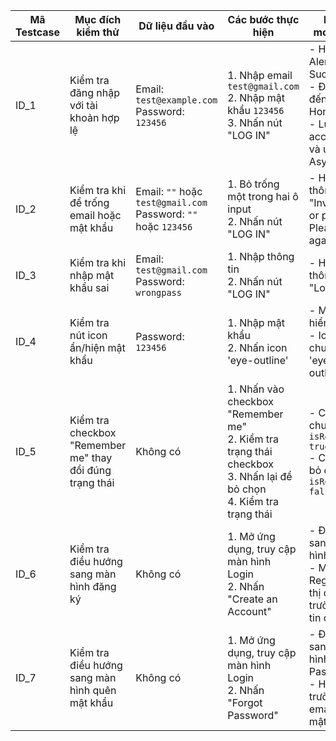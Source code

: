 | **Mã Testcase** | **Mục đích kiểm thử**                                         | **Dữ liệu đầu vào**                                              | **Các bước thực hiện**                                                                                                                                              | **Kết quả mong muốn**                                                                                                                                              | **Trạng thái** |
|------------------|---------------------------------------------------------------|-------------------------------------------------------------------|---------------------------------------------------------------------------------------------------------------------------------------------------------------------|--------------------------------------------------------------------------------------------------------------------------------------------------------------------|----------------|
| ID_1             | Kiểm tra đăng nhập với tài khoản hợp lệ                      | Email: `test@example.com`<br>Password: `123456`                   | 1. Nhập email `test@gmail.com`<br>2. Nhập mật khẩu `123456`<br>3. Nhấn nút "LOG IN"                                                                                | - Hiển thị Alert "Login Successful"<br>- Điều hướng đến màn hình Home<br>- Lưu accessToken và user vào AsyncStorage                                               | Pass / Fail    |
| ID_2             | Kiểm tra khi để trống email hoặc mật khẩu                    | Email: `""` hoặc `test@gmail.com`<br>Password: `""` hoặc `123456` | 1. Bỏ trống một trong hai ô input<br>2. Nhấn nút "LOG IN"                                                                                                           | - Hiển thị thông báo lỗi: "Invalid email or password. Please try again."                                                                                           | Pass / Fail    |
| ID_3             | Kiểm tra khi nhập mật khẩu sai                               | Email: `test@gmail.com`<br>Password: `wrongpass`                  | 1. Nhập thông tin<br>2. Nhấn nút "LOG IN"                                                                                                                           | - Hiển thị thông báo lỗi: "Login Failed"                                                                                                                            | Pass / Fail    |
| ID_4             | Kiểm tra nút icon ẩn/hiện mật khẩu                           | Password: `123456`                                                | 1. Nhập mật khẩu<br>2. Nhấn icon 'eye-outline'                                                                                                                     | - Mật khẩu hiển thị rõ<br>- Icon chuyển thành 'eye-off-outline'                                                                                                    | Pass / Fail    |
| ID_5             | Kiểm tra checkbox "Remember me" thay đổi đúng trạng thái     | Không có                                                          | 1. Nhấn vào checkbox "Remember me"<br>2. Kiểm tra trạng thái checkbox<br>3. Nhấn lại để bỏ chọn<br>4. Kiểm tra trạng thái                                          | - Checkbox chuyển sang `isRemember = true`<br>- Checkbox bỏ chọn `isRemember = false`                                                                             | Pass / Fail    |
| ID_6             | Kiểm tra điều hướng sang màn hình đăng ký                    | Không có                                                          | 1. Mở ứng dụng, truy cập màn hình Login<br>2. Nhấn "Create an Account"                                                                                              | - Điều hướng sang màn hình Register<br>- Màn hình Register hiển thị đầy đủ các trường thông tin đăng ký                                                           | Pass / Fail    |
| ID_7             | Kiểm tra điều hướng sang màn hình quên mật khẩu              | Không có                                                          | 1. Mở ứng dụng, truy cập màn hình Login<br>2. Nhấn "Forgot Password"                                                                                                | - Điều hướng sang màn hình Forgot Password<br>- Hiển thị trường nhập email để lấy mật khẩu mới                                                                     | Pass / Fail    |
